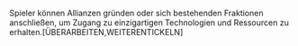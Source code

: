 Spieler können Allianzen gründen oder sich bestehenden Fraktionen anschließen, um Zugang zu einzigartigen Technologien und Ressourcen zu erhalten.[ÜBERARBEITEN,WEITERENTICKELN]